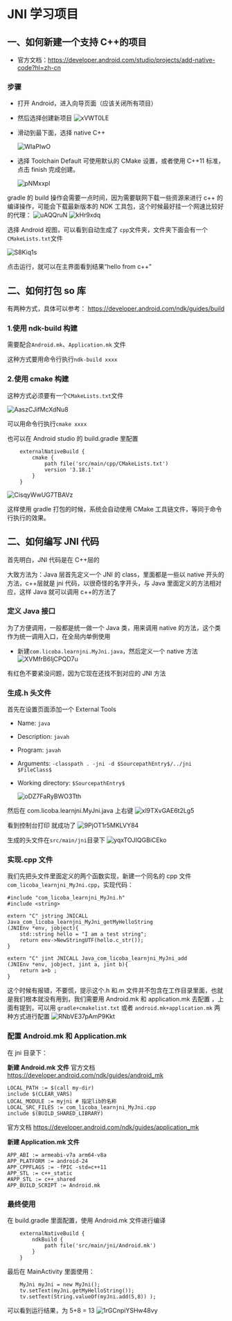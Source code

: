 # JNI 学习项目

## 一、如何新建一个支持 C++的项目

- 官方文档：https://developer.android.com/studio/projects/add-native-code?hl=zh-cn

### 步骤

- 打开 Android，进入向导页面（应该关闭所有项目）
- 然后选择创建新项目
  ![xVWT0LE](https://i.imgur.com/xVWT0LE.jpg)

- 滑动到最下面，选择 native C++

  ![WIaPIwO](https://i.imgur.com/WIaPIwO.jpg)

- 选择 Toolchain Default 可使用默认的 CMake 设置，或者使用 C++11 标准，点击 finish 完成创建。

  ![pNMxxpl](https://i.imgur.com/pNMxxpl.jpg)

gradle 的 build 操作会需要一点时间，因为需要联网下载一些资源来进行 c++ 的编译操作，可能会下载最新版本的 NDK 工具包，这个时候最好挂一个网速比较好的代理：
![uAQQruN](https://i.imgur.com/uAQQruN.jpg)
![kHr9xdq](https://i.imgur.com/kHr9xdq.jpg)

选择 Android 视图，可以看到自动生成了 `cpp`文件夹，文件夹下面会有一个`CMakeLists.txt`文件

![S8Kiq1s](https://i.imgur.com/S8Kiq1s.jpg)

点击运行，就可以在主界面看到结果“hello from c++”

## 二、如何打包 so 库

有两种方式，具体可以参考：
https://developer.android.com/ndk/guides/build

### 1.使用 ndk-build 构建

需要配合`Android.mk`、`Application.mk` 文件

这种方式要用命令行执行`ndk-build xxxx`

### 2.使用 cmake 构建

这种方式必须要有一个`CMakeLists.txt`文件

![AaszCJifMcXdNu8](https://i.loli.net/2021/08/10/AaszCJifMcXdNu8.jpg)

可以用命令行执行`cmake xxxx`

也可以在 Android studio 的 build.gradle 里配置

```
    externalNativeBuild {
        cmake {
            path file('src/main/cpp/CMakeLists.txt')
            version '3.18.1'
        }
    }
```

![CisqyWwUG7TBAVz](https://i.loli.net/2021/08/10/CisqyWwUG7TBAVz.jpg)

这样使用 gradle 打包的时候，系统会自动使用 CMake 工具链文件，等同于命令行执行的效果。

## 二、如何编写 JNI 代码

首先明白，JNI 代码是在 C++层的

大致方法为：Java 层首先定义一个 JNI 的 class，里面都是一些以 native 开头的方法，c++层就是 jni 代码，以很奇怪的名字开头，与 Java 里面定义的方法相对应，这样 Java 就可以调用 c++的方法了

### 定义 Java 接口

为了方便调用，一般都是统一做一个 Java 类，用来调用 native 的方法，这个类作为统一调用入口，在全局内单例使用

- 新建`com.licoba.learnjni.MyJni.java`，然后定义一个 native 方法
  ![XVMfrB6IjCPQD7u](https://i.loli.net/2021/08/10/XVMfrB6IjCPQD7u.jpg)

有红色不要紧没问题，因为它现在还找不到对应的 JNI 方法

### 生成.h 头文件

首先在设置页面添加一个 External Tools

- Name: `java`
- Description: `javah`
- Program: `javah`
- Arguments: `-classpath . -jni -d $SourcepathEntry$/../jni $FileClass$`
- Working directory: `$SourcepathEntry$`

  ![oDZ7FaRyBWO3Tth](https://i.loli.net/2021/08/10/oDZ7FaRyBWO3Tth.jpg)

然后在 com.licoba.learnjni.MyJni.java 上右键
![xl9TXvGAE6t2Lg5](https://i.loli.net/2021/08/10/xl9TXvGAE6t2Lg5.jpg)

看到控制台打印 就成功了
![9PjOT1r5MKLVY84](https://i.loli.net/2021/08/10/9PjOT1r5MKLVY84.jpg)

生成的头文件在`src/main/jni`目录下
![yqxTOJIQGBiCEko](https://i.loli.net/2021/08/10/yqxTOJIQGBiCEko.jpg)

### 实现.cpp 文件

我们先把头文件里面定义的两个函数实现，新建一个同名的 cpp 文件`com_licoba_learnjni_MyJni.cpp`，实现代码：

```
#include "com_licoba_learnjni_MyJni.h"
#include <string>

extern "C" jstring JNICALL Java_com_licoba_learnjni_MyJni_getMyHelloString
(JNIEnv *env, jobject){
    std::string hello = "I am a test string";
    return env->NewStringUTF(hello.c_str());
}

extern "C" jint JNICALL Java_com_licoba_learnjni_MyJni_add
(JNIEnv *env, jobject, jint a, jint b){
    return a+b ;
}
```

这个时候有报错，不要慌，提示这个.h 和.m 文件并不包含在工作目录里面，也就是我们根本就没有用到，我们需要用 Android.mk 和 application.mk 去配置
，上面有提到，可以用 `gradle+cmakelist.txt` 或者 `android.mk+application.mk` 两种方式进行配置
![RNbVE37pAmP9Kkt](https://i.loli.net/2021/08/10/RNbVE37pAmP9Kkt.jpg)

### 配置 Android.mk 和 Application.mk

在 jni 目录下：

**新建 Android.mk 文件**
官方文档
https://developer.android.com/ndk/guides/android_mk

```
LOCAL_PATH := $(call my-dir)
include $(CLEAR_VARS)
LOCAL_MODULE := myjni # 指定lib的名称
LOCAL_SRC_FILES := com_licoba_learnjni_MyJni.cpp
include $(BUILD_SHARED_LIBRARY)

```

官方文档
https://developer.android.com/ndk/guides/application_mk

**新建 Application.mk 文件**

```
APP_ABI := armeabi-v7a arm64-v8a
APP_PLATFORM := android-24
APP_CPPFLAGS := -fPIC -std=c++11
APP_STL := c++_static
#APP_STL := c++_shared
APP_BUILD_SCRIPT := Android.mk

```

### 最终使用

在 build.gradle 里面配置，使用 Android.mk 文件进行编译

```
    externalNativeBuild {
        ndkBuild {
            path file('src/main/jni/Android.mk')
        }
    }
```

最后在 MainActivity 里面使用：

```
    MyJni myJni = new MyJni();
    tv.setText(myJni.getMyHelloString());
    tv.setText(String.valueOf(myJni.add(5,8)) );
```

可以看到运行结果，为 5+8 = 13
![1rGCnpiYSHw48vy](https://i.loli.net/2021/08/10/1rGCnpiYSHw48vy.jpg)
